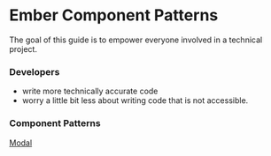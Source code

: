 # Ember Component Patterns

The goal of this guide is to empower everyone involved in a technical project. 

### Developers

* write more technically accurate code 
* worry a little bit less about writing code that is not accessible.  

### Component Patterns

[Modal](complex-components/modals.md)

